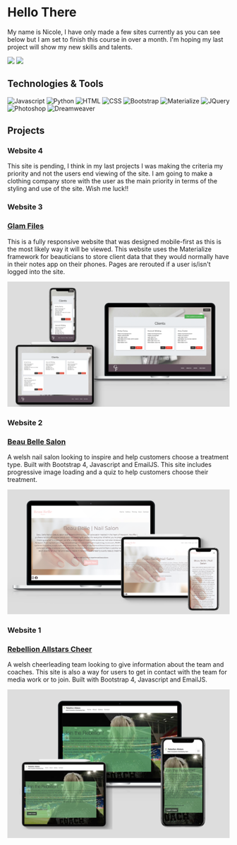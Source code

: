 # Hello There

My name is Nicole, I have only made a few sites currently as you can see below but I am set to finish this course in over a month. I'm hoping my last project will show my new skills and talents. 

[![](https://img.shields.io/badge/-NicoleCadman-%231DA1F2??style=for-the-badge&logo=linkedin&logoColor=white)](https://www.linkedin.com/in/nicoleccadman/)
[![](https://img.shields.io/badge/-@nccadman19-%23181717?style=flat-square&logo=github)](https://github.com/nccadman19)

## Technologies & Tools 

![Javascript](https://img.shields.io/badge/JavaScript-323330?style=for-the-badge&logo=javascript&logoColor=F7DF1E)
![Python](https://img.shields.io/badge/Python-3776AB?style=for-the-badge&logo=python&logoColor=white)
![HTML](https://img.shields.io/badge/HTML5-E34F26?style=for-the-badge&logo=html5&logoColor=white)
![CSS](https://img.shields.io/badge/CSS3-1572B6?style=for-the-badge&logo=css3&logoColor=white)
![Bootstrap](https://img.shields.io/badge/Bootstrap-563D7C?style=for-the-badge&logo=bootstrap&logoColor=white)
![Materialize](https://img.shields.io/badge/Materialize-orange?style=for-the-badge)
![JQuery](https://img.shields.io/badge/jQuery-0769AD?style=for-the-badge&logo=jquery&logoColor=white)
![Photoshop](https://img.shields.io/badge/Adobe%20Photoshop-31A8FF?style=for-the-badge&logo=Adobe%20Photoshop&logoColor=black)
![Dreamweaver](https://img.shields.io/badge/Adobe%20Dreamweaver-072401?style=for-the-badge&logo=Adobe%20Dreamweaver&logoColor=34F400)

## Projects

### Website 4

This site is pending, I think in my last projects I was making the criteria my priority and not the users end viewing of the site. I am going to make a clothing company store with the user as the main priority in terms of the styling and use of the site. Wish me luck!!

### Website 3
### [Glam Files](https://glam-files.herokuapp.com/)

This is a fully responsive website that was designed mobile-first as this is the most likely way it will be viewed. This website uses the Materialize framework for beauticians to store client data that they would normally have in their notes app on their phones. Pages are rerouted if a user is/isn't logged into the site. 

![Portfolio 3](/mockup-clients.png)

### Website 2
### [Beau Belle Salon](https://nccadman19.github.io/beau-belle/)

A welsh nail salon looking to inspire and help customers choose a treatment type. Built with Bootstrap 4, Javascript and EmailJS. This site includes progressive image loading and a quiz to help customers choose their treatment. 

![Portfolio 2](/mockup-index.png)

### Website 1
### [Rebellion Allstars Cheer](https://nccadman19.github.io/rebellionallstarscheer/)

A welsh cheerleading team looking to give information about the team and coaches. This site is also a way for users to get in contact with the team for media work or to join. Built with Bootstrap 4, Javascript and EmailJS.

![Portfolio 1](/mockup-index-rebellion.jpeg)
